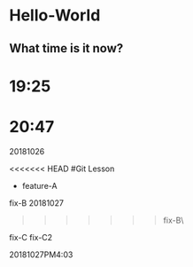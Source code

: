 
# Hello-World
## What time is it now?
# 19:25
# 20:47
20181026

<<<<<<< HEAD
#Git Lesson

- feature-A

fix-B
20181027


>>>>>>> fix-B\\

fix-C
fix-C2

20181027PM4:03

